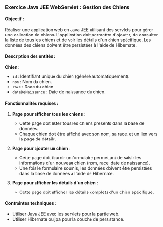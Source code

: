 ### Exercice Java JEE WebServlet : Gestion des Chiens

#### Objectif :
Réaliser une application web en Java JEE utilisant des servlets pour gérer une collection de chiens. L'application doit permettre d'ajouter, de consulter la liste de tous les chiens et de voir les détails d'un chien spécifique. Les données des chiens doivent être persistées à l'aide de Hibernate.

#### Description des entités :

**Chien** :
- `id` : Identifiant unique du chien (généré automatiquement).
- `nom`  : Nom du chien.
- `race` : Race du chien.
- `dateDeNaissance`  : Date de naissance du chien.

#### Fonctionnalités requises :

1. **Page pour afficher tous les chiens** :
    - Cette page doit lister tous les chiens présents dans la base de données.
    - Chaque chien doit être affiché avec son nom, sa race, et un lien vers la page de détails.

2. **Page pour ajouter un chien** :
    - Cette page doit fournir un formulaire permettant de saisir les informations d'un nouveau chien (nom, race, date de naissance).
    - Une fois le formulaire soumis, les données doivent être persistées dans la base de données à l'aide de Hibernate.

3. **Page pour afficher les détails d'un chien** :
    - Cette page doit afficher les détails complets d'un chien spécifique.

#### Contraintes techniques :
- Utiliser Java JEE avec les servlets pour la partie web.
- Utiliser Hibernate ou jpa pour la couche de persistance.